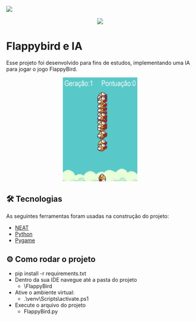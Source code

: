 
<p aling='center'>
  <img src="https://user-images.githubusercontent.com/43193194/166613222-851b5add-8d6c-4cb4-bdae-adf8dd25b98c.png"/>
</p>

<p align="center">
<img src="http://img.shields.io/static/v1?label=STATUS&message=FINALIZADO&color=GREEN&style=for-the-badge"/>
</p>

# Flappybird e IA
Esse projeto foi desenvolvido para fins de estudos, implementando uma IA para jogar o jogo FlappyBird.

<p align="center">
<img width="200" heigth="125" src="to_readme/ia.gif"/>
</p>


## 🛠 Tecnologias
As seguintes ferramentas foram usadas na construção do projeto:
- [NEAT](https://neat-python.readthedocs.io/en/latest/neat_overview.html)
- [Python](https://www.python.org/)
- [Pygame](https://www.pygame.org/docs/)


## ⚙️ Como rodar o projeto
 * pip install -r requirements.txt 
 * Dentro da sua IDE navegue até a pasta do projeto 
   * \FlappyBird
 * Ative o ambiente virtual: 
    * .\venv\Scripts\activate.ps1 
 * Execute o arquivo do projeto
    * FlappyBird.py
 
